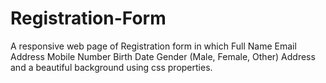 # Registration-Form
A responsive web page of Registration form in which Full Name
Email Address
Mobile Number
Birth Date
Gender (Male, Female, Other)
Address
and a beautiful background using css properties.
